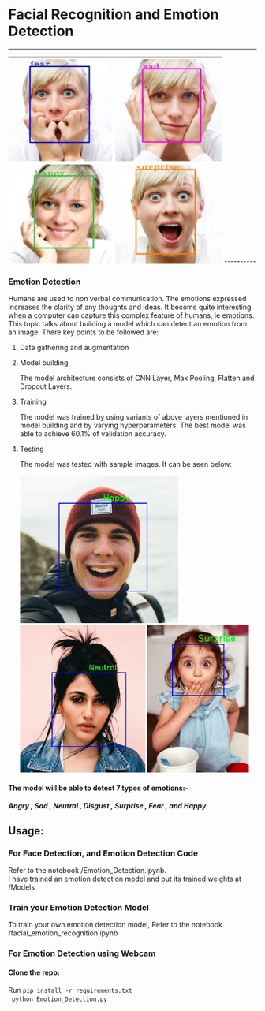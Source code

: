 # Facial Recognition and Emotion Detection
----------
 <img src="./Test_Images/demo.jpeg" alt="index1"/>
----------

### Emotion Detection

Humans are used to non verbal communication. The emotions expressed increases the clarity of any thoughts and ideas. It becoms quite interesting when a computer can capture this complex feature of humans, ie emotions. This topic talks about building a model which can detect an emotion from an image. There key points to be followed are:

1. Data gathering and  augmentation


2. Model building

   The model architecture consists of CNN Layer, Max Pooling, Flatten and Dropout Layers.

3. Training

   The model was trained  by  using variants of above layers mentioned in model building and by varying hyperparameters. The best model was able to achieve 60.1% of validation accuracy.

4. Testing

   The model was tested with sample images. It can be seen below:

   <img src="./Test_Images/happy.jpg" alt="index1" height="300px"/>
   <img src="./Test_Images/neutral.jpg" alt="index2" height="300px"/>
    <img src="./Test_Images/suprise.jpg" alt="index3" height="300px"/>

#### The model will be able to detect 7 types of emotions:-
 #####  Angry , Sad ,  Neutral ,  Disgust ,  Surprise ,  Fear  , and   Happy

## Usage:

### For  Face Detection, and Emotion Detection Code

Refer to the notebook /Emotion_Detection.ipynb.<br/>
I have trained an emotion detection model and put its trained weights at /Models

### Train your Emotion Detection Model
To train your own emotion detection model, Refer to the notebook /facial_emotion_recognition.ipynb

### For Emotion Detection  using Webcam 
#### Clone the repo:
Run `pip install -r requirements.txt` <br/>
` python Emotion_Detection.py`


